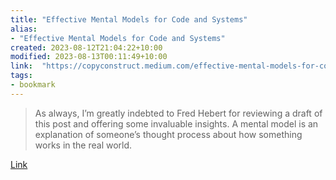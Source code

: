 ```yaml
---
title: "Effective Mental Models for Code and Systems"
alias:
- "Effective Mental Models for Code and Systems"
created: 2023-08-12T21:04:22+10:00
modified: 2023-08-13T00:11:49+10:00
link:  "https://copyconstruct.medium.com/effective-mental-models-for-code-and-systems-7c55918f1b3e"
tags:
- bookmark
---
```


> As always, I’m greatly indebted to Fred Hebert for reviewing a draft of this post and offering some invaluable insights. A mental model is an explanation of someone’s thought process about how something works in the real world.

[Link](https://copyconstruct.medium.com/effective-mental-models-for-code-and-systems-7c55918f1b3e)